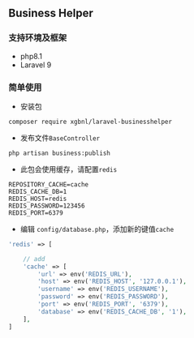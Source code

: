 ## Business Helper

### 支持环境及框架
- php8.1
- Laravel 9

### 简单使用

- 安装包

```shell
composer require xgbnl/laravel-businesshelper 
```

- 发布文件`BaseController`

```shell
php artisan business:publish 
```

- 此包会使用缓存，请配置`redis`

```dotenv
REPOSITORY_CACHE=cache
REDIS_CACHE_DB=1
REDIS_HOST=redis
REDIS_PASSWORD=123456
REDIS_PORT=6379
```

- 编辑 `config/database.php`，添加新的键值`cache`

```php 
'redis' => [

    // add 
    'cache' => [
        'url' => env('REDIS_URL'),
        'host' => env('REDIS_HOST', '127.0.0.1'),
        'username' => env('REDIS_USERNAME'),
        'password' => env('REDIS_PASSWORD'),
        'port' => env('REDIS_PORT', '6379'),
        'database' => env('REDIS_CACHE_DB', '1'),
    ],
] 
```

[//]: # (### [详细文档]&#40;README_ZH.md&#41;)
